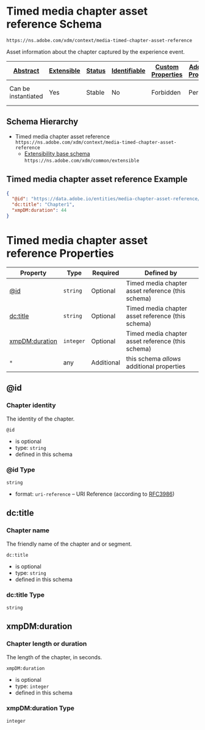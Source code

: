 
# Timed media chapter asset reference Schema

```
https://ns.adobe.com/xdm/context/media-timed-chapter-asset-reference
```

Asset information about the chapter captured by the experience event.

| [Abstract](../../../abstract.md) | [Extensible](../../../extensions.md) | [Status](../../../status.md) | [Identifiable](../../../id.md) | [Custom Properties](../../../extensions.md) | [Additional Properties](../../../extensions.md) | Defined In |
|----------------------------------|--------------------------------------|------------------------------|--------------------------------|---------------------------------------------|-------------------------------------------------|------------|
| Can be instantiated | Yes | Stable | No | Forbidden | Permitted | [datatypes/media/media-timed-chapter-asset-reference.schema.json](datatypes/media/media-timed-chapter-asset-reference.schema.json) |
## Schema Hierarchy

* Timed media chapter asset reference `https://ns.adobe.com/xdm/context/media-timed-chapter-asset-reference`
  * [Extensibility base schema](../extensible.schema.md) `https://ns.adobe.com/xdm/common/extensible`


## Timed media chapter asset reference Example
```json
{
  "@id": "https://data.adobe.io/entities/media-chapter-asset-reference/2144511",
  "dc:title": "Chapter1",
  "xmpDM:duration": 44
}
```

# Timed media chapter asset reference Properties

| Property | Type | Required | Defined by |
|----------|------|----------|------------|
| [@id](#id) | `string` | Optional | Timed media chapter asset reference (this schema) |
| [dc:title](#dctitle) | `string` | Optional | Timed media chapter asset reference (this schema) |
| [xmpDM:duration](#xmpdmduration) | `integer` | Optional | Timed media chapter asset reference (this schema) |
| `*` | any | Additional | this schema *allows* additional properties |

## @id
### Chapter identity

The identity of the chapter.

`@id`
* is optional
* type: `string`
* defined in this schema

### @id Type


`string`
* format: `uri-reference` – URI Reference (according to [RFC3986](https://tools.ietf.org/html/rfc3986))






## dc:title
### Chapter name

The friendly name of the chapter and or segment.

`dc:title`
* is optional
* type: `string`
* defined in this schema

### dc:title Type


`string`






## xmpDM:duration
### Chapter length or duration

The length of the chapter, in seconds.

`xmpDM:duration`
* is optional
* type: `integer`
* defined in this schema

### xmpDM:duration Type


`integer`





